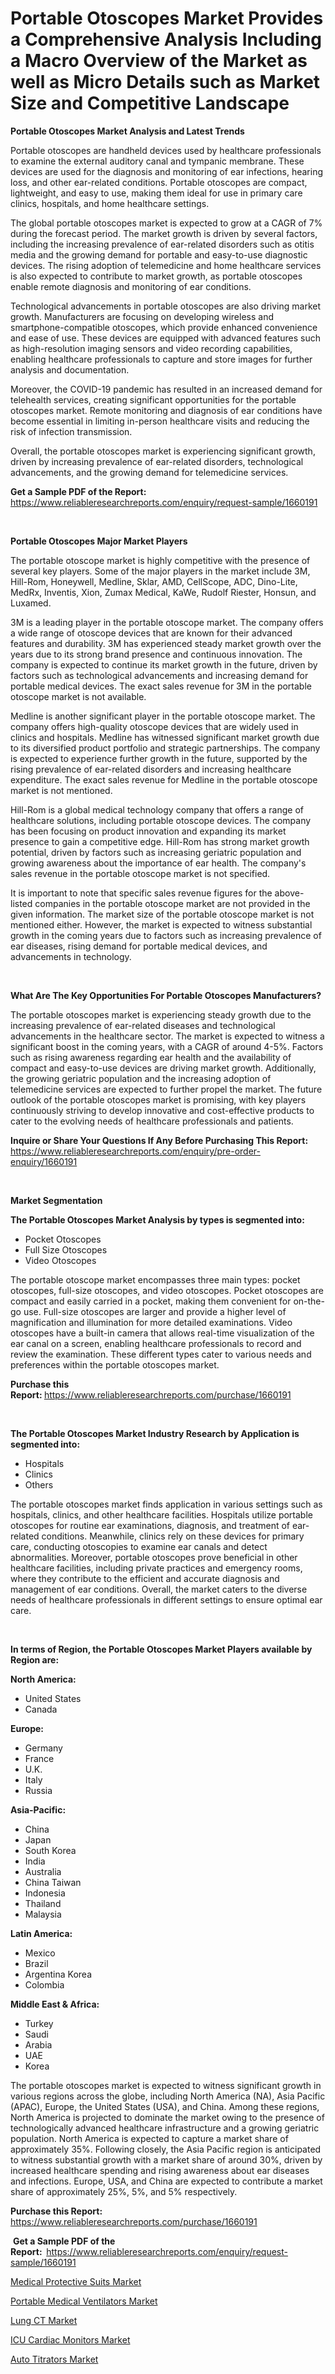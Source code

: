 <p><h1>Portable Otoscopes Market Provides a Comprehensive Analysis Including a Macro Overview of the Market as well as Micro Details such as Market Size and Competitive Landscape</h1></p><p><strong>Portable Otoscopes Market Analysis and Latest Trends</strong></p>
<p><p>Portable otoscopes are handheld devices used by healthcare professionals to examine the external auditory canal and tympanic membrane. These devices are used for the diagnosis and monitoring of ear infections, hearing loss, and other ear-related conditions. Portable otoscopes are compact, lightweight, and easy to use, making them ideal for use in primary care clinics, hospitals, and home healthcare settings.</p><p>The global portable otoscopes market is expected to grow at a CAGR of 7% during the forecast period. The market growth is driven by several factors, including the increasing prevalence of ear-related disorders such as otitis media and the growing demand for portable and easy-to-use diagnostic devices. The rising adoption of telemedicine and home healthcare services is also expected to contribute to market growth, as portable otoscopes enable remote diagnosis and monitoring of ear conditions.</p><p>Technological advancements in portable otoscopes are also driving market growth. Manufacturers are focusing on developing wireless and smartphone-compatible otoscopes, which provide enhanced convenience and ease of use. These devices are equipped with advanced features such as high-resolution imaging sensors and video recording capabilities, enabling healthcare professionals to capture and store images for further analysis and documentation.</p><p>Moreover, the COVID-19 pandemic has resulted in an increased demand for telehealth services, creating significant opportunities for the portable otoscopes market. Remote monitoring and diagnosis of ear conditions have become essential in limiting in-person healthcare visits and reducing the risk of infection transmission.</p><p>Overall, the portable otoscopes market is experiencing significant growth, driven by increasing prevalence of ear-related disorders, technological advancements, and the growing demand for telemedicine services.</p></p>
<p><strong>Get a Sample PDF of the Report:&nbsp;</strong> <a href="https://www.reliableresearchreports.com/enquiry/request-sample/1660191">https://www.reliableresearchreports.com/enquiry/request-sample/1660191</a></p>
<p>&nbsp;</p>
<p><strong>Portable Otoscopes Major Market Players</strong></p>
<p><p>The portable otoscope market is highly competitive with the presence of several key players. Some of the major players in the market include 3M, Hill-Rom, Honeywell, Medline, Sklar, AMD, CellScope, ADC, Dino-Lite, MedRx, Inventis, Xion, Zumax Medical, KaWe, Rudolf Riester, Honsun, and Luxamed.</p><p>3M is a leading player in the portable otoscope market. The company offers a wide range of otoscope devices that are known for their advanced features and durability. 3M has experienced steady market growth over the years due to its strong brand presence and continuous innovation. The company is expected to continue its market growth in the future, driven by factors such as technological advancements and increasing demand for portable medical devices. The exact sales revenue for 3M in the portable otoscope market is not available.</p><p>Medline is another significant player in the portable otoscope market. The company offers high-quality otoscope devices that are widely used in clinics and hospitals. Medline has witnessed significant market growth due to its diversified product portfolio and strategic partnerships. The company is expected to experience further growth in the future, supported by the rising prevalence of ear-related disorders and increasing healthcare expenditure. The exact sales revenue for Medline in the portable otoscope market is not mentioned.</p><p>Hill-Rom is a global medical technology company that offers a range of healthcare solutions, including portable otoscope devices. The company has been focusing on product innovation and expanding its market presence to gain a competitive edge. Hill-Rom has strong market growth potential, driven by factors such as increasing geriatric population and growing awareness about the importance of ear health. The company's sales revenue in the portable otoscope market is not specified.</p><p>It is important to note that specific sales revenue figures for the above-listed companies in the portable otoscope market are not provided in the given information. The market size of the portable otoscope market is not mentioned either. However, the market is expected to witness substantial growth in the coming years due to factors such as increasing prevalence of ear diseases, rising demand for portable medical devices, and advancements in technology.</p></p>
<p>&nbsp;</p>
<p><strong>What Are The Key Opportunities For Portable Otoscopes Manufacturers?</strong></p>
<p><p>The portable otoscopes market is experiencing steady growth due to the increasing prevalence of ear-related diseases and technological advancements in the healthcare sector. The market is expected to witness a significant boost in the coming years, with a CAGR of around 4-5%. Factors such as rising awareness regarding ear health and the availability of compact and easy-to-use devices are driving market growth. Additionally, the growing geriatric population and the increasing adoption of telemedicine services are expected to further propel the market. The future outlook of the portable otoscopes market is promising, with key players continuously striving to develop innovative and cost-effective products to cater to the evolving needs of healthcare professionals and patients.</p></p>
<p><strong>Inquire or Share Your Questions If Any Before Purchasing This Report:</strong> <a href="https://www.reliableresearchreports.com/enquiry/pre-order-enquiry/1660191">https://www.reliableresearchreports.com/enquiry/pre-order-enquiry/1660191</a></p>
<p>&nbsp;</p>
<p><strong>Market Segmentation</strong></p>
<p><strong>The Portable Otoscopes Market Analysis by types is segmented into:</strong></p>
<p><ul><li>Pocket Otoscopes</li><li>Full Size Otoscopes</li><li>Video Otoscopes</li></ul></p>
<p><p>The portable otoscope market encompasses three main types: pocket otoscopes, full-size otoscopes, and video otoscopes. Pocket otoscopes are compact and easily carried in a pocket, making them convenient for on-the-go use. Full-size otoscopes are larger and provide a higher level of magnification and illumination for more detailed examinations. Video otoscopes have a built-in camera that allows real-time visualization of the ear canal on a screen, enabling healthcare professionals to record and review the examination. These different types cater to various needs and preferences within the portable otoscopes market.</p></p>
<p><strong>Purchase this Report:&nbsp;</strong><a href="https://www.reliableresearchreports.com/purchase/1660191">https://www.reliableresearchreports.com/purchase/1660191</a></p>
<p>&nbsp;</p>
<p><strong>The Portable Otoscopes Market Industry Research by Application is segmented into:</strong></p>
<p><ul><li>Hospitals</li><li>Clinics</li><li>Others</li></ul></p>
<p><p>The portable otoscopes market finds application in various settings such as hospitals, clinics, and other healthcare facilities. Hospitals utilize portable otoscopes for routine ear examinations, diagnosis, and treatment of ear-related conditions. Meanwhile, clinics rely on these devices for primary care, conducting otoscopies to examine ear canals and detect abnormalities. Moreover, portable otoscopes prove beneficial in other healthcare facilities, including private practices and emergency rooms, where they contribute to the efficient and accurate diagnosis and management of ear conditions. Overall, the market caters to the diverse needs of healthcare professionals in different settings to ensure optimal ear care.</p></p>
<p>&nbsp;</p>
<p><strong>In terms of Region, the Portable Otoscopes Market Players available by Region are:</strong></p>
<p>
    <p> <strong> North America: </strong>
        <ul>
            <li>United States</li>
            <li>Canada</li>
        </ul>
        </p> 
    <p> <strong> Europe: </strong>
        <ul>
            <li>Germany</li>
            <li>France</li>
            <li>U.K.</li>
            <li>Italy</li>
            <li>Russia</li>
        </ul>
        </p> 
    <p> <strong> Asia-Pacific: </strong>
        <ul>
            <li>China</li>
            <li>Japan</li>
            <li>South Korea</li>
            <li>India</li>
            <li>Australia</li>
            <li>China Taiwan</li>
            <li>Indonesia</li>
            <li>Thailand</li>
            <li>Malaysia</li>
        </ul>
        </p> 
    <p> <strong> Latin America: </strong>
        <ul>
            <li>Mexico</li>
            <li>Brazil</li>
            <li>Argentina Korea</li>
            <li>Colombia</li>
        </ul>
        </p> 
    <p> <strong> Middle East & Africa: </strong>
        <ul>
            <li>Turkey</li>
            <li>Saudi</li>
            <li>Arabia</li>
            <li>UAE</li>
            <li>Korea</li>
        </ul>
    </p>
    </p>
<p><p>The portable otoscopes market is expected to witness significant growth in various regions across the globe, including North America (NA), Asia Pacific (APAC), Europe, the United States (USA), and China. Among these regions, North America is projected to dominate the market owing to the presence of technologically advanced healthcare infrastructure and a growing geriatric population. North America is expected to capture a market share of approximately 35%. Following closely, the Asia Pacific region is anticipated to witness substantial growth with a market share of around 30%, driven by increased healthcare spending and rising awareness about ear diseases and infections. Europe, USA, and China are expected to contribute a market share of approximately 25%, 5%, and 5% respectively.</p></p>
<p><strong>Purchase this Report: </strong><a href="https://www.reliableresearchreports.com/purchase/1660191">https://www.reliableresearchreports.com/purchase/1660191</a></p>
<p>&nbsp;<strong>Get a Sample PDF of the Report:&nbsp;&nbsp;</strong><a href="https://www.reliableresearchreports.com/enquiry/request-sample/1660191">https://www.reliableresearchreports.com/enquiry/request-sample/1660191</a></p>
<p><strong></strong></p>
<p><p><a href="https://github.com/indrystar/Market-Research-Report-List-1/blob/main/medical-protective-suits-market.md">Medical Protective Suits Market</a></p><p><a href="https://github.com/elizabethdagraca/Market-Research-Report-List-1/blob/main/portable-medical-ventilators-market.md">Portable Medical Ventilators Market</a></p><p><a href="https://github.com/irfadac/Market-Research-Report-List-1/blob/main/lung-ct-market.md">Lung CT Market</a></p><p><a href="https://github.com/yoshih12/Market-Research-Report-List-1/blob/main/icu-cardiac-monitors-market.md">ICU Cardiac Monitors Market</a></p><p><a href="https://github.com/juniordelafrance/Market-Research-Report-List-1/blob/main/auto-titrators-market.md">Auto Titrators Market</a></p></p>